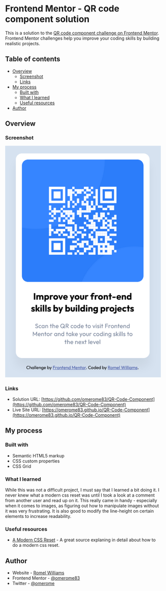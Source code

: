 # Frontend Mentor - QR code component solution

This is a solution to the [QR code component challenge on Frontend Mentor](https://www.frontendmentor.io/challenges/qr-code-component-iux_sIO_H). Frontend Mentor challenges help you improve your coding skills by building realistic projects.

## Table of contents

- [Overview](#overview)
  - [Screenshot](#screenshot)
  - [Links](#links)
- [My process](#my-process)
  - [Built with](#built-with)
  - [What I learned](#what-i-learned)
  - [Useful resources](#useful-resources)
- [Author](#author)

## Overview

### Screenshot

![](./screenshot.png)

### Links

- Solution URL: [https://github.com/omerome83/QR-Code-Component](https://github.com/omerome83/QR-Code-Component)
- Live Site URL: [https://omerome83.github.io/QR-Code-Component](https://omerome83.github.io/QR-Code-Component)

## My process

### Built with

- Semantic HTML5 markup
- CSS custom properties
- CSS Grid

### What I learned

While this was not a difficult project, I must say that I learned a bit doing it. I never knew what a modern css reset was until I took a look at a comment from another user and read up on it. This really came in handy - especially when it comes to images, as figuring out how to manipulate images without it was very frustrating. It is also good to modify the line-height on certain elements to increase readability.

### Useful resources

- [A Modern CSS Reset](https://piccalil.li/blog/a-modern-css-reset/) - A great source explaning in detail about how to do a modern css reset.

## Author

- Website - [Romel Williams](https://github.com/omerome83)
- Frontend Mentor - [@omerome83](https://www.frontendmentor.io/profile/omerome83)
- Twitter - [@omerome](https://www.twitter.com/omerome)
